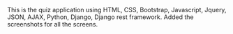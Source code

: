 This is the quiz application using HTML, CSS, Bootstrap, Javascript, Jquery, JSON, AJAX, Python, Django, Django rest framework.
Added the screenshots for all the screens.
